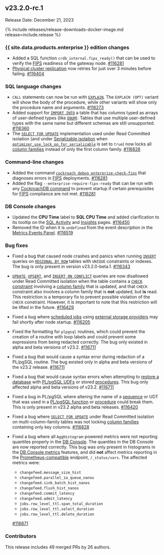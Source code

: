 ## v23.2.0-rc.1

Release Date: December 21, 2023

{% include releases/release-downloads-docker-image.md release=include.release %}

<h3 id="v23-2-0-rc-1-{{-site.data.products.enterprise-}}-edition-changes">{{ site.data.products.enterprise }} edition changes</h3>

- Added a SQL function `crdb_internal.fips_ready()` that can be used to verify the [FIPS](../v23.2/fips.html) readiness of the gateway node. [#116281][#116281]
- [Physical cluster replication](../v23.2/physical-cluster-replication-overview.html) now retries for just over 3 minutes before failing. [#116404][#116404]

<h3 id="v23-2-0-rc-1-sql-language-changes">SQL language changes</h3>

- `CALL` statements can now be run with [`EXPLAIN`](../v23.2/explain.html). The `EXPLAIN (OPT)` variant will show the body of the procedure, while other variants will show only the procedure name and arguments. [#116273][#116273]
- Added support for [`IMPORT INTO`](../v23.2/import-into.html) a table that has columns typed as arrays of user-defined types (like [`ENUM`](../v23.2/enum.html)). Tables that use multiple user-defined types with the same name but different schemas are still unsupported. [#116360][#116360]
- The [`SELECT FOR UPDATE`](../v23.2/select-for-update.html) implementation used under Read Committed isolation (and under [Serializable isolation](../v23.2/demo-serializable.html) when [`optimizer_use_lock_op_for_serializable`](../v23.2/set-vars.html) is set to `true`) now locks all [column families](../v23.2/column-families.html) instead of only the first column family. [#116828][#116828]

<h3 id="v23-2-0-rc-1-command-line-changes">Command-line changes</h3>

- Added the command [`cockroach debug enterprise-check-fips`](../v23.2/cockroach-commands.html) that diagnoses errors in [FIPS](../v23.2/fips.html) deployments. [#116281][#116281]
- Added the flag `--enterprise-require-fips-ready` that can be run with any [CockroachDB command](../v23.2/cockroach-commands.html) to prevent startup if certain prerequisites for [FIPS](../v23.2/fips.html) compliance are not met. [#116281][#116281]

<h3 id="v23-2-0-rc-1-db-console-changes">DB Console changes</h3>

- Updated the **CPU Time** label to **SQL CPU Time** and added clarification to its tooltip on the [SQL Activity](../v23.2/ui-overview.html#sql-activity) and [Insights](../v23.2/ui-insights-page.html) pages. [#116450][#116450]
- Removed the ID when it is `undefined` from the event description in the [Metrics Events Panel](../v23.2/ui-overview-dashboard.html#events-panel). [#116519][#116519]

<h3 id="v23-2-0-rc-1-bug-fixes">Bug fixes</h3>

- Fixed a bug that caused node crashes and panics when running [`INSERT`](../v23.2/insert.html) queries on [`REGIONAL BY ROW`](../v23.2/table-localities.html#regional-by-row-tables) tables with `UNIQUE` constraints or indexes. The bug is only present in version v23.2.0-beta.1. [#116343][#116343]
- [`UPDATE`](../v23.2/update.html), [`UPSERT`](../v23.2/upsert.html), and [`INSERT ON CONFLICT`](../v23.2/insert.html#on-conflict-clause) queries are now disallowed under Read Committed isolation when the table contains a [`CHECK` constraint](../v23.2/check.html) involving a [column family](../v23.2/column-families.html) that is updated, and that `CHECK` constraint also involves a column family that is **not** updated, but **is** read. This restriction is a temporary fix to prevent possible violation of the `CHECK` constraint. However, it is important to note that this restriction will be lifted in the future. [#116429][#116429]
- Fixed a bug where [scheduled jobs](../v23.2/show-schedules.html) using [external storage providers](../v23.2/use-cloud-storage.html) may fail shortly after node startup. [#116205][#116205]
- Fixed the formatting for `plpgsql` routines, which could prevent the creation of a routine with loop labels and could prevent some expressions from being redacted correctly. The bug only existed in alpha and beta versions of v23.2. [#116711][#116711]
- Fixed a bug that would cause a syntax error during redaction of a PL/pgSQL routine. The bug existed only in alpha and beta versions of the v23.2 release. [#116711][#116711]
- Fixed a bug that would cause syntax errors when attempting to [restore a database](../v23.2/restore.html#restore-a-database) with [PL/pgSQL UDFs](https://www.postgresql.org/docs/current/sql-createfunction.html) or stored [procedures](https://www.postgresql.org/docs/16/sql-createprocedure.html). This bug only affected alpha and beta versions of v23.2. [#116711][#116711]
- Fixed a bug in PL/pgSQL where altering the name of a [sequence](../v23.2/create-sequence.html) or UDT that was used in a [PL/pgSQL function](https://www.postgresql.org/docs/current/sql-createfunction.html) or [procedure](https://www.postgresql.org/docs/16/sql-createprocedure.html) could break them. This is only present in v23.2 alpha and beta releases. [#116420][#116420]
- Fixed a bug where [`SELECT FOR UPDATE`](../v23.2/select-for-update.html) under Read Committed isolation on multi-column-family tables was not locking [column families](../v23.2/column-families.html) containing only key columns. [#116828][#116828]
- Fixed a bug where all `AggHistogram`-powered metrics were not reporting quantiles properly in the [DB Console](../v23.2/ui-overview.html). The quantiles in the DB Console are now reported correctly. This bug was only present in histograms in the [DB Console metrics](../v23.2/ui-overview-dashboard.html) features, and did **not** affect metrics reporting in the [Prometheus-compatible](../v23.2/monitor-cockroachdb-with-prometheus.html) endpoint, `/_status/vars`. The affected metrics were:
    - `changefeed.message_size_hist`
    - `changefeed.parallel_io_queue_nanos`
    - `changefeed.sink_batch_hist_nanos`
    - `changefeed.flush_hist_nanos`
    - `changefeed.commit_latency`
    - `changefeed.admit_latency`
    - `jobs.row_level_ttl.span_total_duration`
    - `jobs.row_level_ttl.select_duration`
    - `jobs.row_level_ttl.delete_duration`

    [#116871][#116871]

<h3 id="v23-2-0-rc-1-contributors">Contributors</h3>

This release includes 49 merged PRs by 26 authors.

[#116205]: https://github.com/cockroachdb/cockroach/pull/116205
[#116273]: https://github.com/cockroachdb/cockroach/pull/116273
[#116281]: https://github.com/cockroachdb/cockroach/pull/116281
[#116343]: https://github.com/cockroachdb/cockroach/pull/116343
[#116360]: https://github.com/cockroachdb/cockroach/pull/116360
[#116392]: https://github.com/cockroachdb/cockroach/pull/116392
[#116404]: https://github.com/cockroachdb/cockroach/pull/116404
[#116420]: https://github.com/cockroachdb/cockroach/pull/116420
[#116429]: https://github.com/cockroachdb/cockroach/pull/116429
[#116450]: https://github.com/cockroachdb/cockroach/pull/116450
[#116519]: https://github.com/cockroachdb/cockroach/pull/116519
[#116711]: https://github.com/cockroachdb/cockroach/pull/116711
[#116828]: https://github.com/cockroachdb/cockroach/pull/116828
[#116871]: https://github.com/cockroachdb/cockroach/pull/116871
[#116897]: https://github.com/cockroachdb/cockroach/pull/116897
